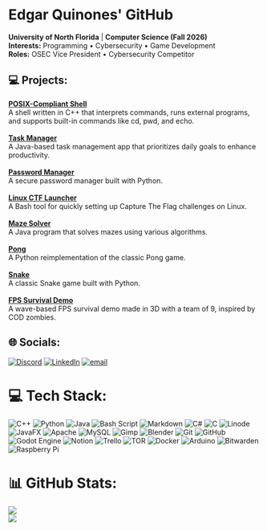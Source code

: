 # Edgar Quinones' GitHub
**University of North Florida** | **Computer Science (Fall 2026)**  <br>**Interests:** Programming • Cybersecurity • Game Development  <br>**Roles:** OSEC Vice President • Cybersecurity Competitor

## 💻 Projects:  
**[POSIX-Compliant Shell](https://github.com/EdgarQuinones/shell-cpp)**  <br>A shell written in C++ that interprets commands, runs external programs, and supports built-in commands like cd, pwd, and echo.  <br><br>**[Task Manager](https://github.com/EdgarQuinones/Evolved-Time)**  <br>A Java-based task management app that prioritizes daily goals to enhance productivity.  <br><br>**[Password Manager](https://github.com/EdgarQuinones/Password-Manager)**  <br>A secure password manager built with Python.  <br><br>**[Linux CTF Launcher](https://github.com/EdgarQuinones/Linux-CTF-Launcher)**  <br>A Bash tool for quickly setting up Capture The Flag challenges on Linux.  <br><br>**[Maze Solver](https://github.com/EdgarQuinones/Maze-Solver)**  <br>A Java program that solves mazes using various algorithms.  <br><br>**[Pong](https://github.com/EdgarQuinones/Pong)**  <br>A Python reimplementation of the classic Pong game.  <br><br>**[Snake](https://github.com/EdgarQuinones/Snake)**  <br>A classic Snake game built with Python. <br><br>**[FPS Survival Demo](https://github.com/Hack-Shack-Studios/Ground-Zero)**  <br>A wave-based FPS survival demo made in 3D with a team of 9, inspired by COD zombies.
## 🌐 Socials:
[![Discord](https://img.shields.io/badge/Discord-%237289DA.svg?logo=discord&logoColor=white)](https://discord.gg/aMqTftn) [![LinkedIn](https://img.shields.io/badge/LinkedIn-%230077B5.svg?logo=linkedin&logoColor=white)](https://linkedin.com/in/edgarquinones) [![email](https://img.shields.io/badge/Email-D14836?logo=gmail&logoColor=white)](mailto:edgarq1215@gmail.com) 

# 💻 Tech Stack:
![C++](https://img.shields.io/badge/c++-%2300599C.svg?style=for-the-badge&logo=c%2B%2B&logoColor=white) ![Python](https://img.shields.io/badge/python-3670A0?style=for-the-badge&logo=python&logoColor=ffdd54) ![Java](https://img.shields.io/badge/java-%23ED8B00.svg?style=for-the-badge&logo=openjdk&logoColor=white) ![Bash Script](https://img.shields.io/badge/bash_script-%23121011.svg?style=for-the-badge&logo=gnu-bash&logoColor=white) ![Markdown](https://img.shields.io/badge/markdown-%23000000.svg?style=for-the-badge&logo=markdown&logoColor=white) ![C#](https://img.shields.io/badge/c%23-%23239120.svg?style=for-the-badge&logo=csharp&logoColor=white) ![C](https://img.shields.io/badge/c-%2300599C.svg?style=for-the-badge&logo=c&logoColor=white) ![Linode](https://img.shields.io/badge/linode-00A95C?style=for-the-badge&logo=linode&logoColor=white) ![JavaFX](https://img.shields.io/badge/javafx-%23FF0000.svg?style=for-the-badge&logo=javafx&logoColor=white) ![Apache](https://img.shields.io/badge/apache-%23D42029.svg?style=for-the-badge&logo=apache&logoColor=white) ![MySQL](https://img.shields.io/badge/mysql-4479A1.svg?style=for-the-badge&logo=mysql&logoColor=white) ![Gimp](https://img.shields.io/badge/Gimp-657D8B?style=for-the-badge&logo=gimp&logoColor=FFFFFF) ![Blender](https://img.shields.io/badge/blender-%23F5792A.svg?style=for-the-badge&logo=blender&logoColor=white) ![Git](https://img.shields.io/badge/git-%23F05033.svg?style=for-the-badge&logo=git&logoColor=white) ![GitHub](https://img.shields.io/badge/github-%23121011.svg?style=for-the-badge&logo=github&logoColor=white) ![Godot Engine](https://img.shields.io/badge/GODOT-%23FFFFFF.svg?style=for-the-badge&logo=godot-engine) ![Notion](https://img.shields.io/badge/Notion-%23000000.svg?style=for-the-badge&logo=notion&logoColor=white) ![Trello](https://img.shields.io/badge/Trello-%23026AA7.svg?style=for-the-badge&logo=Trello&logoColor=white) ![TOR](https://img.shields.io/badge/tor-%237E4798.svg?style=for-the-badge&logo=tor-project&logoColor=white) ![Docker](https://img.shields.io/badge/docker-%230db7ed.svg?style=for-the-badge&logo=docker&logoColor=white) ![Arduino](https://img.shields.io/badge/-Arduino-00979D?style=for-the-badge&logo=Arduino&logoColor=white) ![Bitwarden](https://img.shields.io/badge/bitwarden-%23175DDC.svg?style=for-the-badge&logo=bitwarden&logoColor=white) ![Raspberry Pi](https://img.shields.io/badge/-Raspberry_Pi-C51A4A?style=for-the-badge&logo=Raspberry-Pi) 
# 📊 GitHub Stats:
<!-- ![](https://github-readme-stats.vercel.app/api?username=edgarquinones&theme=dark&hide_border=true&include_all_commits=true&count_private=true)<br/> -->
![](https://github-readme-streak-stats.herokuapp.com/?user=edgarquinones&theme=dark&hide_border=true)<br/>
![](https://github-readme-stats.vercel.app/api/top-langs/?username=edgarquinones&theme=dark&hide_border=true&include_all_commits=true&count_private=true&layout=compact)

<!-- Proudly created with GPRM ( https://gprm.itsvg.in ) -->

